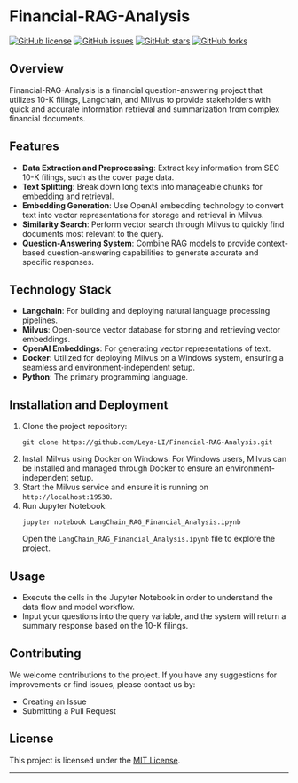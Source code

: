 # Financial-RAG-Analysis

[![GitHub license](https://img.shields.io/badge/license-MIT-blue.svg)](https://github.com/Leya-LI/LLM-API-Explorer/blob/main/LICENSE)
[![GitHub issues](https://img.shields.io/github/issues/Leya-LI/LLM-API-Explorer.svg)](https://github.com/Leya-LI/LLM-API-Explorer/issues)
[![GitHub stars](https://img.shields.io/github/stars/Leya-LI/LLM-API-Explorer.svg)](https://github.com/Leya-LI/LLM-API-Explorer/stargazers)
[![GitHub forks](https://img.shields.io/github/forks/Leya-LI/LLM-API-Explorer.svg)](https://github.com/Leya-LI/LLM-API-Explorer/network)

## Overview

Financial-RAG-Analysis is a financial question-answering project that utilizes 10-K filings, Langchain, and Milvus to provide stakeholders with quick and accurate information retrieval and summarization from complex financial documents.

## Features

- **Data Extraction and Preprocessing**: Extract key information from SEC 10-K filings, such as the cover page data.
- **Text Splitting**: Break down long texts into manageable chunks for embedding and retrieval.
- **Embedding Generation**: Use OpenAI embedding technology to convert text into vector representations for storage and retrieval in Milvus.
- **Similarity Search**: Perform vector search through Milvus to quickly find documents most relevant to the query.
- **Question-Answering System**: Combine RAG models to provide context-based question-answering capabilities to generate accurate and specific responses.

## Technology Stack

- **Langchain**: For building and deploying natural language processing pipelines.
- **Milvus**: Open-source vector database for storing and retrieving vector embeddings.
- **OpenAI Embeddings**: For generating vector representations of text.
- **Docker**: Utilized for deploying Milvus on a Windows system, ensuring a seamless and environment-independent setup.
- **Python**: The primary programming language.

## Installation and Deployment

1. Clone the project repository:
   ```
   git clone https://github.com/Leya-LI/Financial-RAG-Analysis.git
   ```
2. Install Milvus using Docker on Windows: For Windows users, Milvus can be installed and managed through Docker to ensure an environment-independent setup.
3. Start the Milvus service and ensure it is running on `http://localhost:19530`.
4. Run Jupyter Notebook:
   ```
   jupyter notebook LangChain_RAG_Financial_Analysis.ipynb
   ```
   Open the `LangChain_RAG_Financial_Analysis.ipynb` file to explore the project.

## Usage

- Execute the cells in the Jupyter Notebook in order to understand the data flow and model workflow.
- Input your questions into the `query` variable, and the system will return a summary response based on the 10-K filings.

## Contributing

We welcome contributions to the project. If you have any suggestions for improvements or find issues, please contact us by:

- Creating an Issue
- Submitting a Pull Request

## License

This project is licensed under the [MIT License](https://opensource.org/licenses/MIT).

---
